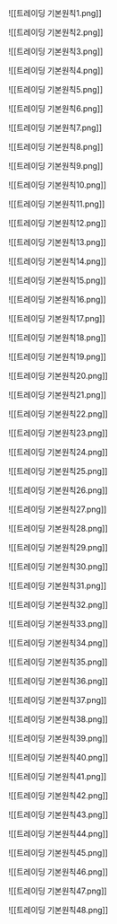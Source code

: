 ![[트레이딩 기본원칙1.png]]

![[트레이딩 기본원칙2.png]]

![[트레이딩 기본원칙3.png]]

![[트레이딩 기본원칙4.png]]

![[트레이딩 기본원칙5.png]]

![[트레이딩 기본원칙6.png]]

![[트레이딩 기본원칙7.png]]

![[트레이딩 기본원칙8.png]]

![[트레이딩 기본원칙9.png]]

![[트레이딩 기본원칙10.png]]

![[트레이딩 기본원칙11.png]]

![[트레이딩 기본원칙12.png]]

![[트레이딩 기본원칙13.png]]

![[트레이딩 기본원칙14.png]]

![[트레이딩 기본원칙15.png]]

![[트레이딩 기본원칙16.png]]

![[트레이딩 기본원칙17.png]]

![[트레이딩 기본원칙18.png]]

![[트레이딩 기본원칙19.png]]

![[트레이딩 기본원칙20.png]]

![[트레이딩 기본원칙21.png]]

![[트레이딩 기본원칙22.png]]

![[트레이딩 기본원칙23.png]]

![[트레이딩 기본원칙24.png]]

![[트레이딩 기본원칙25.png]]

![[트레이딩 기본원칙26.png]]

![[트레이딩 기본원칙27.png]]

![[트레이딩 기본원칙28.png]]

![[트레이딩 기본원칙29.png]]

![[트레이딩 기본원칙30.png]]

![[트레이딩 기본원칙31.png]]

![[트레이딩 기본원칙32.png]]

![[트레이딩 기본원칙33.png]]

![[트레이딩 기본원칙34.png]]

![[트레이딩 기본원칙35.png]]

![[트레이딩 기본원칙36.png]]

![[트레이딩 기본원칙37.png]]

![[트레이딩 기본원칙38.png]]

![[트레이딩 기본원칙39.png]]

![[트레이딩 기본원칙40.png]]

![[트레이딩 기본원칙41.png]]

![[트레이딩 기본원칙42.png]]

![[트레이딩 기본원칙43.png]]

![[트레이딩 기본원칙44.png]]

![[트레이딩 기본원칙45.png]]

![[트레이딩 기본원칙46.png]]

![[트레이딩 기본원칙47.png]]

![[트레이딩 기본원칙48.png]]